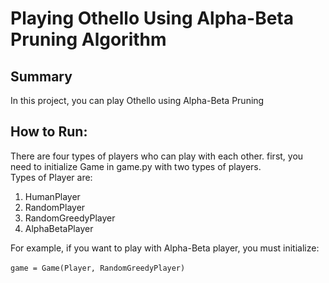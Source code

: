 # Playing Othello Using Alpha-Beta Pruning Algorithm

## Summary
In this project, you can play Othello using Alpha-Beta Pruning

## How to Run:
There are four types of players who can play with each other. first, you need to initialize Game in game.py with two types of players. 
<br />
Types of Player are:
1. HumanPlayer
2. RandomPlayer
3. RandomGreedyPlayer
4. AlphaBetaPlayer

For example, if you want to play with Alpha-Beta player, you must initialize:
<br />    
`game = Game(Player, RandomGreedyPlayer)`
